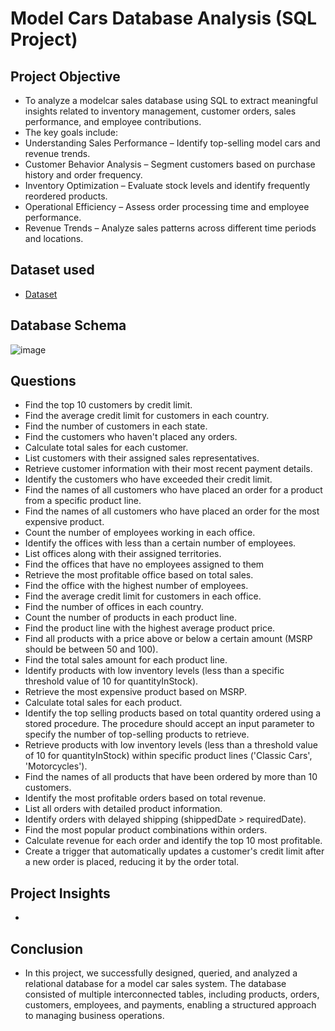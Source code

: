 # Model Cars Database Analysis (SQL Project)
## Project Objective
- To analyze a modelcar sales database using SQL to extract meaningful insights related to inventory management, customer orders, sales performance, and employee contributions.
- The key goals include:
- Understanding Sales Performance – Identify top-selling model cars and revenue trends.
- Customer Behavior Analysis – Segment customers based on purchase history and order frequency.
- Inventory Optimization – Evaluate stock levels and identify frequently reordered products.
- Operational Efficiency – Assess order processing time and employee performance.
- Revenue Trends – Analyze sales patterns across different time periods and locations.

## Dataset used
- <a href="https://github.com/puvvaditeja/Modelcars_sql_project/blob/main/modelcarsdb.sql">Dataset</a>

## Database Schema
![image](https://github.com/user-attachments/assets/3f1c769b-1a39-4a04-a82f-b944004ede72)

## Questions
- Find the top 10 customers by credit limit.
- Find the average credit limit for customers in each country.
- Find the number of customers in each state.
- Find the customers who haven't placed any orders.
- Calculate total sales for each customer.
- List customers with their assigned sales representatives.
- Retrieve customer information with their most recent payment details.
- Identify the customers who have exceeded their credit limit.
- Find the names of all customers who have placed an order for a product from a specific product line.
- Find the names of all customers who have placed an order for the most expensive product.
- Count the number of employees working in each office.
- Identify the offices with less than a certain number of employees.
- List offices along with their assigned territories.
- Find the offices that have no employees assigned to them
- Retrieve the most profitable office based on total sales.
- Find the office with the highest number of employees.
- Find the average credit limit for customers in each office.
- Find the number of offices in each country.
- Count the number of products in each product line.
- Find the product line with the highest average product price.
- Find all products with a price above or below a certain amount (MSRP should be between 50 and 100).
- Find the total sales amount for each product line.
- Identify products with low inventory levels (less than a specific threshold value of 10 for quantityInStock).
- Retrieve the most expensive product based on MSRP.
- Calculate total sales for each product.
- Identify the top selling products based on total quantity ordered using a stored procedure. The procedure should accept an input parameter to specify the number of top-selling products to retrieve.
- Retrieve products with low inventory levels (less than a threshold value of 10 for quantityInStock) within specific product lines ('Classic Cars', 'Motorcycles').
- Find the names of all products that have been ordered by more than 10 customers.
- Identify the most profitable orders based on total revenue.
- List all orders with detailed product information.
- Identify orders with delayed shipping (shippedDate > requiredDate).
- Find the most popular product combinations within orders.
- Calculate revenue for each order and identify the top 10 most profitable.
- Create a trigger that automatically updates a customer's credit limit after a new order is placed, reducing it by the order total.

## Project Insights
- 

## Conclusion
- In this project, we successfully designed, queried, and analyzed a relational database for a model car sales system. The database consisted of multiple interconnected tables, including products, orders, customers, employees, and payments, enabling a structured approach to managing business operations.

